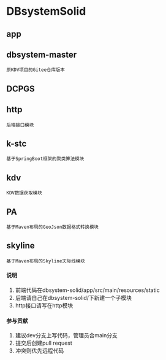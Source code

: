 # DBsystemSolid

## app

## dbsystem-master

    原KDV项目的Gitee仓库版本

## DCPGS

## http

    后端接口模块

## k-stc

    基于SpringBoot框架的聚类算法模块

## kdv

    KDV数据获取模块

## PA

    基于Maven布局的GeoJson数据格式转换模块

## skyline
    
    基于Maven布局的Skyline天际线模块

#### 说明

1.  前端代码在dbsystem-solid/app/src/main/resources/static
2.  后端请自己在dbsystem-solid/下新建一个子模块
3.  http接口请写在http模块

#### 参与贡献

1.  建议dev分支上写代码，管理员合main分支
2.  提交后创建pull request
3.  冲突则优先远程代码

